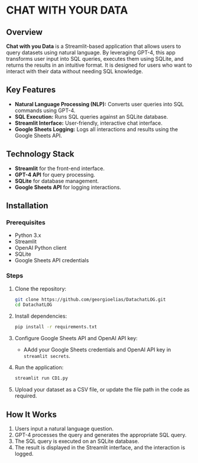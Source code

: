 
# CHAT WITH YOUR DATA

## Overview

**Chat with you Data** is a Streamlit-based application that allows users to query datasets using natural language. By leveraging GPT-4, this app transforms user input into SQL queries, executes them using SQLite, and returns the results in an intuitive format. It is designed for users who want to interact with their data without needing SQL knowledge.

## Key Features

- **Natural Language Processing (NLP):** Converts user queries into SQL commands using GPT-4.
- **SQL Execution:** Runs SQL queries against an SQLite database.
- **Streamlit Interface:** User-friendly, interactive chat interface.
- **Google Sheets Logging:** Logs all interactions and results using the Google Sheets API.

## Technology Stack

- **Streamlit** for the front-end interface.
- **GPT-4 API** for query processing.
- **SQLite** for database management.
- **Google Sheets API** for logging interactions.

## Installation

### Prerequisites

- Python 3.x
- Streamlit
- OpenAI Python client
- SQLite
- Google Sheets API credentials

### Steps

1. Clone the repository:

   ```bash
   git clone https://github.com/georgioelias/DatachatLOG.git
   cd DatachatLOG
   ```

2. Install dependencies:

   ```bash
   pip install -r requirements.txt
   ```

3. Configure Google Sheets API and OpenAI API key:

   - AAdd your Google Sheets credentials and OpenAI API key in `streamlit secrets`.

4. Run the application:

   ```bash
   streamlit run CD1.py
   ```

5. Upload your dataset as a CSV file, or update the file path in the code as required.

## How It Works

1. Users input a natural language question.
2. GPT-4 processes the query and generates the appropriate SQL query.
3. The SQL query is executed on an SQLite database.
4. The result is displayed in the Streamlit interface, and the interaction is logged.

